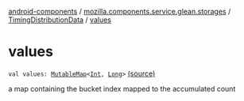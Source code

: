 [android-components](../../index.md) / [mozilla.components.service.glean.storages](../index.md) / [TimingDistributionData](index.md) / [values](./values.md)

# values

`val values: `[`MutableMap`](https://kotlinlang.org/api/latest/jvm/stdlib/kotlin.collections/-mutable-map/index.html)`<`[`Int`](https://kotlinlang.org/api/latest/jvm/stdlib/kotlin/-int/index.html)`, `[`Long`](https://kotlinlang.org/api/latest/jvm/stdlib/kotlin/-long/index.html)`>` [(source)](https://github.com/mozilla-mobile/android-components/blob/master/components/service/glean/src/main/java/mozilla/components/service/glean/storages/TimingDistributionsStorageEngine.kt#L141)

a map containing the bucket index mapped to the accumulated count

